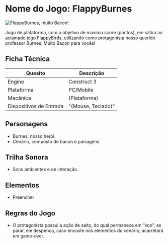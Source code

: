 # Nome do Jogo: FlappyBurnes

![FlappyBurnes, muito Bacon!](imagens/capa.jpg)

Jogo de plataforma, com o objetivo de máximo score (pontos), em sátira ao aclamado jogo FlappyBirds, utilizando como protagonista nosso querido professor Burnes. Muito Bacon para vocês!

## Ficha Técnica
| Quesito               | Descrição         |
|-----------------------|-------------------|
| Engine                | Construct 3       |
| Plataforma            | PC/Mobile         |
| Mecânica              | (Plataforma)      |
| Dispositivos de Entrada | "(Mouse, Teclado)" |

## Personagens
- Burnes, nosso herói.
- Cenário, composto de bacon e paisagens.

## Trilha Sonora
- Sons ambientes e de interação.

## Elementos
- Preencher

## Regras do Jogo
- O protagonista possui a ação de salto, do qual permanece em “voo”, se parar, ele despenca, caso encoste nos elementos do cenário, acarretará em game-over.
